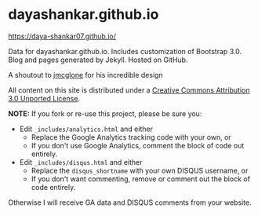 dayashankar.github.io
========
https://daya-shankar07.github.io/

Data for dayashankar.github.io. Includes customization of Bootstrap 3.0. Blog and pages generated by Jekyll. Hosted on GitHub.

A shoutout to [jmcglone](https://github.com/jmcglone) for his incredible design

All content on this site is distributed under a [Creative Commons Attribution 3.0 Unported License](http://creativecommons.org/licenses/by/3.0/deed.en_US).

**NOTE:** If you fork or re-use this project, please be sure you:

* Edit `_includes/analytics.html` and either
  * Replace the Google Analytics tracking code with your own, or
  * If you don't use Google Analytics, comment the block of code out entirely.
* Edit `_includes/disqus.html` and either
  * Replace the `disqus_shortname` with your own DISQUS username, or
  * If you don't want commenting, remove or comment out the block of code entirely.

Otherwise I will receive GA data and DISQUS comments from your website.

